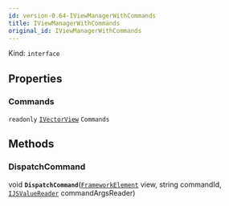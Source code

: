 ```yaml
---
id: version-0.64-IViewManagerWithCommands
title: IViewManagerWithCommands
original_id: IViewManagerWithCommands
---
```


Kind: `interface`



## Properties
### Commands
`readonly`  [`IVectorView`](https://docs.microsoft.com/uwp/api/Windows.Foundation.Collections.IVectorView-1)<string> `Commands`



## Methods
### DispatchCommand
void **`DispatchCommand`**([`FrameworkElement`](https://docs.microsoft.com/uwp/api/Windows.UI.Xaml.FrameworkElement) view, string commandId, [`IJSValueReader`](IJSValueReader) commandArgsReader)




